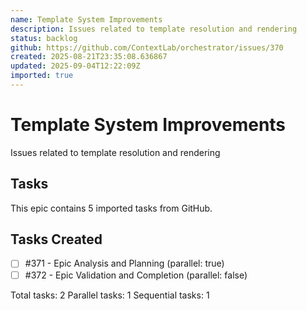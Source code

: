 ```yaml
---
name: Template System Improvements
description: Issues related to template resolution and rendering
status: backlog
github: https://github.com/ContextLab/orchestrator/issues/370
created: 2025-08-21T23:35:08.636867
updated: 2025-09-04T12:22:09Z
imported: true
---
```


# Template System Improvements

Issues related to template resolution and rendering

## Tasks

This epic contains 5 imported tasks from GitHub.

## Tasks Created
- [ ] #371 - Epic Analysis and Planning (parallel: true)
- [ ] #372 - Epic Validation and Completion (parallel: false)

Total tasks: 2
Parallel tasks: 1
Sequential tasks: 1
